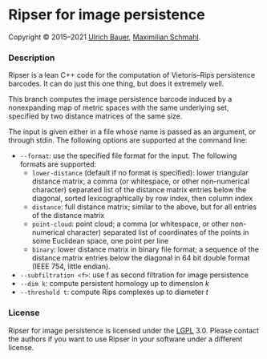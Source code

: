 # Ripser for image persistence

Copyright © 2015–2021 [Ulrich Bauer], [Maximilian Schmahl].


### Description

Ripser is a lean C++ code for the computation of Vietoris–Rips persistence barcodes. It can do just this one thing, but does it extremely well.

This branch computes the image persistence barcode induced by a nonexpanding map of metric spaces with the same underlying set, specified by two distance matrices of the same size.

The input is given either in a file whose name is passed as an argument, or through stdin. The following options are supported at the command line:

  - `--format`: use the specified file format for the input.  The following formats are supported:
    - `lower-distance` (default if no format is specified): lower triangular distance matrix; a comma (or whitespace, or other non-numerical character) separated list of the distance matrix entries below the diagonal, sorted lexicographically by row index, then column index
    - `distance`: full distance matrix; similar to the above, but for all entries of the distance matrix
    - `point-cloud`: point cloud; a comma (or whitespace, or other non-numerical character)  separated list of coordinates of the points in some Euclidean space, one point per line
    - `binary`: lower distance matrix in binary file format; a sequence of the distance matrix entries below the diagonal in 64 bit double format (IEEE 754, little endian).
  - `--subfiltration <f>`: use f as second filtration for image persistence
  - `--dim k`: compute persistent homology up to dimension *k*
  - `--threshold t`: compute Rips complexes up to diameter *t*





### License

Ripser for image persistence is licensed under the [LGPL] 3.0. Please contact the authors if you want to use Ripser in your software under a different license. 

[Ulrich Bauer]: <http://ulrich-bauer.org>
[Maximilian Schmahl]: <mailto:maximilian.schmahl@web.de>
[live.ripser.org]: <http://live.ripser.org>
[PNaCl]: <https://www.chromium.org/nativeclient/pnacl/>
[Emscripten]: <http://emscripten.org>
[latest-release]: <https://github.com/Ripser/ripser/releases/latest>
[Dionysus]: <http://www.mrzv.org/software/dionysus/>
[DIPHA]: <http://git.io/dipha>
[PHAT]: <http://git.io/dipha>
[Perseus]: <http://www.sas.upenn.edu/~vnanda/perseus/>
[GUDHI]: <http://gudhi.gforge.inria.fr>
[sparsehash]: <https://github.com/sparsehash/sparsehash>
[LGPL]: <https://www.gnu.org/licenses/lgpl>
